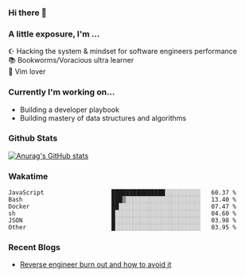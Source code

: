 ### Hi there 👋
### A little exposure, I'm ...

☪ Hacking the system & mindset for software engineers performance <br/>
📚 Bookworms/Voracious ultra learner <br/>
🎠 Vim lover <br/>

<!--
**bitethecode/bitethecode** is a ✨ _special_ ✨ repository because its `README.md` (this file) appears on your GitHub profile.

Here are some ideas to get you started:

- 🔭 I’m currently working on ...
- 🌱 I’m currently learning ...
- 👯 I’m looking to collaborate on ...
- 🤔 I’m looking for help with ...
- 💬 Ask me about ...
- 📫 How to reach me: ...
- 😄 Pronouns: ...
- ⚡ Fun fact: ...
-->

### Currently I'm working on... 
- Building a developer playbook
- Building mastery of data structures and algorithms

### Github Stats
[![Anurag's GitHub stats](https://github-readme-stats.vercel.app/api?username=bitethecode&count_private=true&showing_icons=true)](https://github.com/anuraghazra/github-readme-stats)

### Wakatime
<!--START_SECTION:waka-->

```text
JavaScript                   ███████████████░░░░░░░░░░   60.37 %
Bash                         ███▒░░░░░░░░░░░░░░░░░░░░░   13.40 %
Docker                       ██░░░░░░░░░░░░░░░░░░░░░░░   07.47 %
sh                           █░░░░░░░░░░░░░░░░░░░░░░░░   04.60 %
JSON                         █░░░░░░░░░░░░░░░░░░░░░░░░   03.98 %
Other                        █░░░░░░░░░░░░░░░░░░░░░░░░   03.95 %
```

<!--END_SECTION:waka-->

### Recent Blogs
- [Reverse engineer burn out and how to avoid it](https://bitethecode.org/#/articles/reverse-engineer-burnout-and-how-to-avoid-it)
